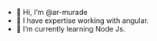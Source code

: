- 👋 Hi, I’m @ar-murade
- 👀 I have expertise working with angular.
- 🌱 I’m currently learning Node Js.

<!---
ar-murade/ar-murade is a ✨ special ✨ repository because its `README.md` (this file) appears on your GitHub profile.
You can click the Preview link to take a look at your changes.
--->
